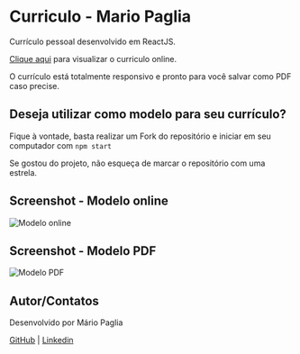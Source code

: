 # Curriculo - Mario Paglia

Currículo pessoal desenvolvido em ReactJS.

[Clique aqui](https://mariopaglia.vercel.app/) para visualizar o curriculo online.

O currículo está totalmente responsivo e pronto para você salvar como PDF caso precise.

## Deseja utilizar como modelo para seu currículo?

Fique à vontade, basta realizar um Fork do repositório e iniciar em seu computador com `npm start`

Se gostou do projeto, não esqueça de marcar o repositório com uma estrela.

## Screenshot - Modelo online

![Modelo online](https://i.imgur.com/falBUZV.png)

## Screenshot - Modelo PDF

![Modelo PDF](https://i.imgur.com/Fs8Vlot.png)

## Autor/Contatos

Desenvolvido por Mário Paglia

[GitHub](https://github.com/mariopaglia) | [Linkedin](https://www.linkedin.com/in/mpagliajr/)